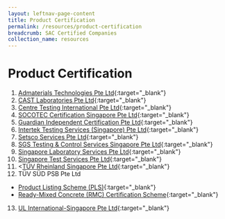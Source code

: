 ```yaml
---
layout: leftnav-page-content
title: Product Certification
permalink: /resources/product-certification
breadcrumb: SAC Certified Companies
collection_name: resources
---
```

# Product Certification

1. [Admaterials Technologies Pte Ltd](http://www.admaterials.com.sg/service_cert_companies.php){:target="_blank"}
2. [CAST Laboratories Pte Ltd](http://www.castlab.com.sg/our-services/certification-body-for-ready-mixed-concrete/){:target="_blank"}
3. [Centre Testing International Pte Ltd](http://www.cti-cert.com/en/resourceInit.do?id=116){:target="_blank"}
4. [SOCOTEC Certification Singapore Pte Ltd](http://www.socotec-certification-international.sg/certification/product-certification){:target="_blank"}
5. [Guardian Independent Certification Pte Ltd](http://gicg.com.sg/information/client-directory/){:target="_blank"}
6. [Intertek Testing Services (Singapore) Pte Ltd](http://www.intertek.com/directories/){:target="_blank"}
7. [Setsco Services Pte Ltd](http://www.setsco.com/setsco/Info/html/prdtcertification.html){:target="_blank"}
8. [SGS Testing & Control Services Singapore Pte Ltd](http://www.sgs.sg/en/Our-Company/Certified-Clients-and-Products/Certified-Client-Directory.aspx){:target="_blank"}
9. [Singapore Laboratory Services Pte Ltd](http://sls-singapore.sg/certification/){:target="_blank"}
10. [Singapore Test Services Pte Ltd](http://www.test.com.sg/services_certification.aspx?st=Fire%20Safety%20Product&sid=21){:target="_blank"}
11. <[TÜV Rheinland Singapore Pte Ltd](https://www.certipedia.com/?locale=en#product-search){:target="_blank"}
12. TÜV SÜD PSB Pte Ltd
 - [Product Listing Scheme (PLS)](http://www.tuv-sud-psb.sg/sg-en){:target="_blank"}
 - [Ready-Mixed Concrete (RMC) Certification Scheme](http://www.tuv-sud-psb.sg/sg-en/activity/testing-product-certification/ready-mixed-concrete-certification-scheme){:target="_blank"}
13. [UL International-Singapore Pte Ltd](http://database.ul.com/cgi-bin/XYV/template/LISEXT/1FRAME/index.html){:target="_blank"}
